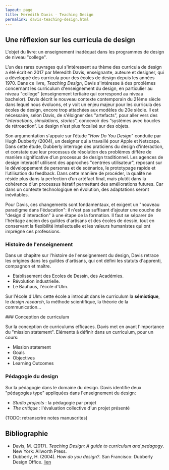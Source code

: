 ```yaml
---
layout: page
title: Meredith Davis - Teaching Design
permalink: davis-teaching-design.html
---
```


## Une réflexion sur les curricula de design

L'objet du livre: un enseignement inadéquat dans les programmes de design de niveau "college".

L’un des rares ouvrages qui s'intéressent au thème des curricula de design a été écrit en 2017 par Meredith Davis, enseignante, auteure et designer, qui a développé des curricula pour des écoles de design depuis les années 1970. Dans ce livre, *Teaching Design*, Davis s'intéresse à des problèmes concernant les curriculum d'enseignement du design, en particulier au niveau "college" (enseignement tertiaire qui correspond au niveau bachelor). Davis décrit le nouveau contexte contemporain du 21ème siècle dans lequel nous évoluons, et y voit un enjeu majeur pour les curricula des écoles de design, encore trop attachées aux modèles du 20e siècle. Il est nécessaire, selon Davis, de s'éloigner des "artefacts", pour aller vers des "*interactions, simulations, stories*", concevoir des “systèmes avec boucles de rétroaction”. Le design n'est plus focalisé sur des objets. 

Son argumentation s'appuie sur l’étude "*How Do You Design*" conduite par Hugh Dubberly (2004), un designer qui a travaillé pour Apple et Netscape. Dans cette étude, Dubberly interroge des praticiens du design d'interaction, et constate que leur processus de résolution des problèmes diffère de manière significative d’un processus de design traditionnel. Les agences de design interactif utilisent des approches "centrées utilisateur", reposant sur le développement de personas et de scénarios, le prototypage rapide et l’utilisation du feedback. Dans cette manière de procéder, la qualité ne réside plus dans la perfection d’un artéfact final, mais plutôt dans la cohérence d’un processus itératif permettant des améliorations futures. Car dans un contexte technologique en évolution, des adaptations seront inévitables.

Pour Davis, ces changements sont fondamentaux, et exigent un "nouveau paradigme dans l'éducation": il n'est pas suffisant d’ajouter une couche de "design d'interaction" à une étape de la formation. Il faut se séparer de l'héritage ancien des guildes d'artisans et des écoles de dessin, tout en conservant la flexibilité intellectuelle et les valeurs humanistes qui ont imprégné ces professions.

### Histoire de l'enseignement

Dans un chapitre sur l'histoire de l'enseignement du design, Davis retrace les origines dans les guildes d'artisans, qui ont défini les statuts d'apprenti, compagnon et maître.

- Etablissement des Ecoles de Dessin, des Académies.
- Révolution industrielle.
- Le Bauhaus, l'école d'Ulm.

Sur l'école d'Ulm: cette école a introduit dans le curriculum la **sémiotique**, le *design research*, la méthode scientifique, la théorie de la communication...

### Conception de curriculum

Sur la conception de curriculums efficaces. Davis met en avant l'importance du "mission statement". Eléments à définir dans un curriculum, pour un cours:

- Mission statement
- Goals
- Objectives
- Learning Outcomes

### Pédagogie du design

Sur la pédagogie dans le domaine du design. Davis identifie deux "pédagogies type" appliquées dans l'enseignement du design: 

- *Studio projects* : la pédagogie par projet
- *The critique* : l'évaluation collective d'un projet présenté

(TODO: retranscrire notes manuscrites)

## Bibliographie

- Davis, M. (2017). *Teaching Design: A guide to curriculum and pedagogy*. New York: Allworth Press. 
- Dubberly, H. (2004). *How do you design?*. San Francisco: Dubberly Design Office. [lien](http://www.dubberly.com/wp-content/uploads/2008/06/ddo_designprocess.pdf) 